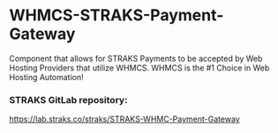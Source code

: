 # WHMCS-STRAKS-Payment-Gateway

Component that allows for STRAKS Payments to be accepted by Web Hosting Providers that utilize WHMCS. WHMCS is the #1 Choice in Web Hosting Automation!

### STRAKS GitLab repository:

https://lab.straks.co/straks/STRAKS-WHMC-Payment-Gateway
